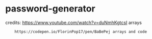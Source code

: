 # password-generator

credits: https://www.youtube.com/watch?v=duNmhKgtcsI arrays

        https://codepen.io/FlorinPop17/pen/BaBePej arrays and code